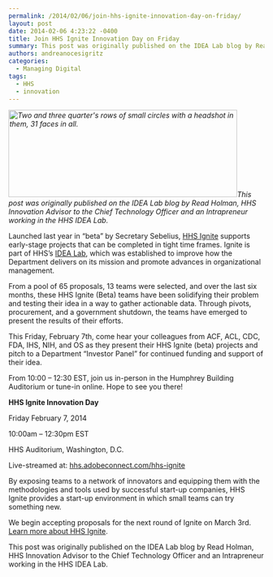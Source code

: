 ```yaml
---
permalink: /2014/02/06/join-hhs-ignite-innovation-day-on-friday/
layout: post
date: 2014-02-06 4:23:22 -0400
title: Join HHS Ignite Innovation Day on Friday
summary: This post was originally published on the IDEA Lab blog by Read Holman, HHS&nbsp;Innovation Advisor to the Chief Technology Officer and an Intrapreneur working in the HHS IDEA Lab. Launched last year in &ldquo;beta&rdquo; by Secretary Sebelius,&nbsp;HHS Ignite&nbsp;supports early-stage projects that can be completed in tight time frames. Ignite is part of HHS&rsquo;s&nbsp;IDEA Lab, which
authors: andreanocesigritz
categories:
  - Managing Digital
tags:
  - HHS
  - innovation
---
```


_[<img class="alignright  wp-image-127002" alt="Two and three quarter's rows of small circles with a headshot in them, 31 faces in all." src="https://s3.amazonaws.com/sitesusa/wp-content/uploads/sites/212/2014/02/HHS-IDEA-Lab-people.png" width="450" height="172" />](https://s3.amazonaws.com/sitesusa/wp-content/uploads/sites/212/2014/02/HHS-IDEA-Lab-people.png)This post was originally published on the IDEA Lab blog by Read Holman, HHS Innovation Advisor to the Chief Technology Officer and an Intrapreneur working in the HHS IDEA Lab._

Launched last year in “beta” by Secretary Sebelius, <a href="http://www.hhs.gov/idealab/pathways/hhs-ignite/" target="_blank">HHS Ignite</a> supports early-stage projects that can be completed in tight time frames. Ignite is part of HHS’s <a href="http://www.hhs.gov/idealab/" target="_blank">IDEA Lab</a>, which was established to improve how the Department delivers on its mission and promote advances in organizational management.

From a pool of 65 proposals, 13 teams were selected, and over the last six months, these HHS Ignite (Beta) teams have been solidifying their problem and testing their idea in a way to gather actionable data. Through pivots, procurement, and a government shutdown, the teams have emerged to present the results of their efforts.

This Friday, February 7th, come hear your colleagues from ACF, ACL, CDC, FDA, IHS, NIH, and OS as they present their HHS Ignite (beta) projects and pitch to a Department “Investor Panel” for continued funding and support of their idea.

From 10:00 – 12:30 EST, join us in-person in the Humphrey Building Auditorium or tune-in online. Hope to see you there!

**HHS Ignite Innovation Day**
  
Friday February 7, 2014
  
10:00am – 12:30pm EST
  
HHS Auditorium, Washington, D.C.
  
Live-streamed at: <a href="https://hhs.adobeconnect.com/_a1020204752/hhs-ignite" target="_blank">hhs.adobeconnect.com/hhs-ignite</a>

By exposing teams to a network of innovators and equipping them with the methodologies and tools used by successful start-up companies, HHS Ignite provides a start-up environment in which small teams can try something new.

We begin accepting proposals for the next round of Ignite on March 3rd. <a href="http://www.hhs.gov/idealab/pathways/hhs-ignite/" target="_blank">Learn more about HHS Ignite</a>.

This post was originally published on the IDEA Lab blog by Read Holman, HHS Innovation Advisor to the Chief Technology Officer and an Intrapreneur working in the HHS IDEA Lab.

&nbsp;

<div>
</div>